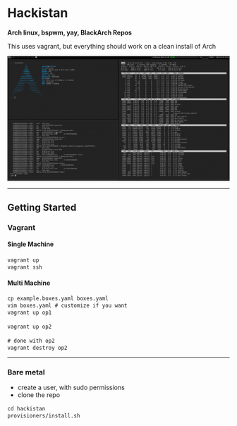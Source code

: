 # Hackistan
**Arch linux, bspwm, yay, BlackArch Repos**

This uses vagrant, but everything should work on a clean install of Arch

![Screenshot](screenshot.png)

******

## Getting Started

### Vagrant

#### Single Machine

```
vagrant up
vagrant ssh
```

#### Multi Machine

```
cp example.boxes.yaml boxes.yaml
vim boxes.yaml # customize if you want
vagrant up op1

vagrant up op2

# done with op2
vagrant destroy op2

```

******



### Bare metal

- create a user, with sudo permissions
- clone the repo

```
cd hackistan
provisioners/install.sh
```
